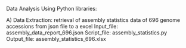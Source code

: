 Data Analysis Using Python libraries:

 A) Data Extraction: retrieval of assembly statistics data of 696 genome accessions from json file to a excel 
  Input_file: assembly_data_report_696.json
  Script_file: assembly_statistics.py
  Output_file: assembly_statistics_696.xlsx
